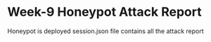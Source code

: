 # Week-9 Honeypot Attack Report
Honeypot is deployed
session.json file contains all the attack report
